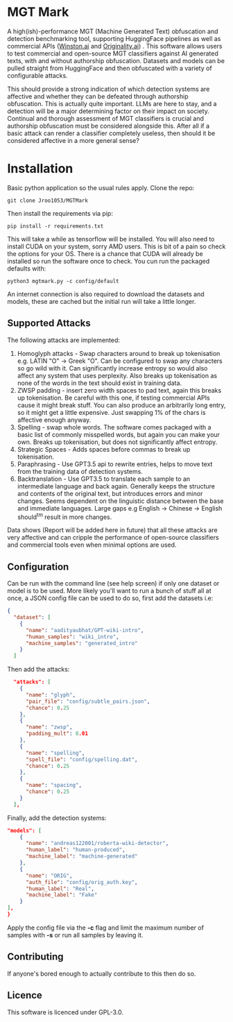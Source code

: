 # MGT Mark

A high(ish)-performance MGT (Machine Generated Text) obfuscation and detection benchmarking tool, supporting HuggingFace pipelines as well as commercial APIs ([Winston.ai](https://gowinston.ai/) and [Originality.ai](https://originality.ai/)) . This software allows users to test commercial and open-source MGT classifiers against AI generated texts, with and without authorship obfuscation. Datasets and models can be pulled straight from HuggingFace and then obfuscated with a variety of configurable attacks.

This should provide a strong indication of which detection systems are affective and whether they can be defeated through authorship obfuscation. This is actually quite important. LLMs are here to stay, and a detection will be a major determining factor on their impact on society. Continual and thorough assessment of MGT classifiers is crucial and authorship obfuscation must be considered alongside this. After all if a basic attack can render a classifier completely useless, then should it be considered affective in a more general sense?


# Installation

Basic python application so the usual rules apply. Clone the repo:

```
git clone Jroo1053/MGTMark
```

Then install the requirements via pip:

```
pip install -r requirements.txt
```
This will take a while as tensorflow will be installed. You will also need to install CUDA on your system, sorry AMD users. This is bit of a pain so check the options for your OS. There is a chance that CUDA will already be installed so run the software once to check. You cun run the packaged defaults with:

```
python3 mgtmark.py -c config/default
```

An internet connection is also required to download the datasets and models, these are cached but the initial run will take a little longer.


## Supported Attacks

The following attacks are implemented:
1. Homoglyph attacks - Swap characters around to break up tokenisation e.g. LATIN "O" -> Greek "O". Can be configured to swap any characters so go wild with it. Can significantly increase entropy so would also affect any system that uses perplexity. Also breaks up tokenisation as none of the words in the text should exist in training data. 
2. ZWSP padding - insert zero width spaces to pad text, again this breaks up tokenisation. Be careful with this one, if testing commercial APIs cause it might break stuff. You can also produce an arbitrarily long entry, so it might get a little expensive. Just swapping 1% of the chars is affective enough anyway. 
3. Spelling - swap whole words. The software comes packaged with a basic list of commonly misspelled words, but again you can make your own. Breaks up tokenisation, but does not significantly affect entropy. 
4. Strategic Spaces - Adds spaces before commas to break up tokenisation. 
5. Paraphrasing - Use GPT3.5 api to rewrite entries, helps to move text from the training data of detection systems.
6. Backtranslation - Use GPT3.5 to translate each sample to an intermediate language and back again. Generally keeps the structure and contents of the original text, but introduces errors and minor changes. Seems dependent on the linguistic distance between the base and immediate languages. Large gaps e.g English -> Chinese -> English should<sup>tm</sup> result in more changes. 

Data shows (Report will be added here in future) that all these attacks are very affective and can cripple the performance of open-source classifiers and commercial tools even when minimal options are used. 


## Configuration

Can be run with the command line (see help screen) if only one dataset or model is to be used. More likely you'll want to run a bunch of stuff all at once, a JSON config file can be used to do so, first add the datasets i.e:

```json
{
  "dataset": [
    {
      "name": "aadityaubhat/GPT-wiki-intro",
      "human_samples": "wiki_intro",
      "machine_samples": "generated_intro"
    }
  ]

```
Then add the attacks:

```json
  "attacks": [
    {
      "name": "glyph",
      "pair_file": "config/subtle_pairs.json",
      "chance": 0.25
    },
    {
      "name": "zwsp",
      "padding_mult": 0.01
    },
    {
      "name": "spelling",
      "spell_file": "config/spelling.dat",
      "chance": 0.25
    },
    {
      "name": "spacing",
      "chance": 0.25
    }
  ],
```

Finally, add the detection systems:
```json
"models": [
    {
      "name": "andreas122001/roberta-wiki-detector",
      "human_label": "human-produced",
      "machine_label": "machine-generated"
    },
    {
      "name": "ORIG",
      "auth_file": "config/orig_auth.key",
      "human_label": "Real",
      "machine_label": "Fake"
    }
],
}
```

Apply the config file via the **-c** flag and limit the maximum number of samples with **-s** or run all samples by leaving it.


## Contributing

If anyone's bored enough to actually contribute to this then do so.

## Licence

This software is licenced under GPL-3.0.
